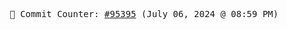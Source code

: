 <p align="center">
    <samp>
        📮 Commit Counter: <a href="https://github.com/Javascript-void0/Javascript-void0/commits/main">#95395</a> (July 06, 2024 @ 08:59 PM)
    </samp>
</p>